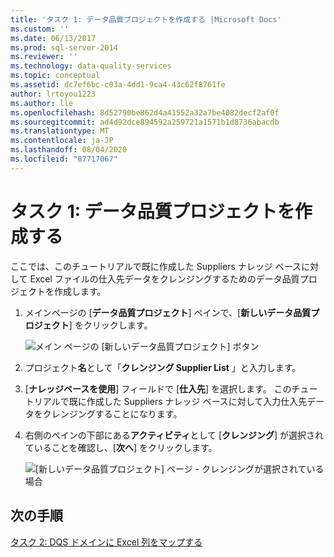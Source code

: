 ```yaml
---
title: 'タスク 1: データ品質プロジェクトを作成する |Microsoft Docs'
ms.custom: ''
ms.date: 06/13/2017
ms.prod: sql-server-2014
ms.reviewer: ''
ms.technology: data-quality-services
ms.topic: conceptual
ms.assetid: dc7ef6bc-c03a-4dd1-9ca4-43c62f8761fe
author: lrtoyou1223
ms.author: lle
ms.openlocfilehash: 8d52790be862d4a41552a32a7be4082decf2af0f
ms.sourcegitcommit: ad4d92dce894592a259721a1571b1d8736abacdb
ms.translationtype: MT
ms.contentlocale: ja-JP
ms.lasthandoff: 08/04/2020
ms.locfileid: "87717067"
---
```

# <a name="task-1-creating-a-data-quality-project"></a>タスク 1: データ品質プロジェクトを作成する
  ここでは、このチュートリアルで既に作成した Suppliers ナレッジ ベースに対して Excel ファイルの仕入先データをクレンジングするためのデータ品質プロジェクトを作成します。

1.  メインページの [**データ品質プロジェクト**] ペインで、[**新しいデータ品質プロジェクト**] をクリックします。

     ![メイン ページの [新しいデータ品質プロジェクト] ボタン](../../2014/tutorials/media/et-creatingadataqualityproject-01.jpg "メイン ページの [新しいデータ品質プロジェクト] ボタン")

2.  プロジェクト**名**として「**クレンジング Supplier List** 」と入力します。

3.  [**ナレッジベースを使用**] フィールドで [**仕入先**] を選択します。 このチュートリアルで既に作成した Suppliers ナレッジ ベースに対して入力仕入先データをクレンジングすることになります。

4.  右側のペインの下部にある**アクティビティ**として [**クレンジング**] が選択されていることを確認し、[**次へ**] をクリックします。

     ![[新しいデータ品質プロジェクト] ページ - クレンジングが選択されている場合](../../2014/tutorials/media/et-creatingadataqualityproject-02.jpg "[新しいデータ品質プロジェクト] ページ - クレンジングが選択されている場合")

## <a name="next-step"></a>次の手順
 [タスク 2: DQS ドメインに Excel 列をマップする](../../2014/tutorials/task-2-mapping-excel-columns-to-dqs-domains.md)


